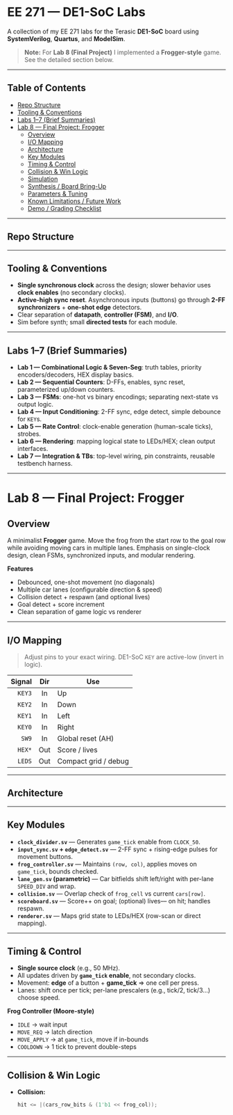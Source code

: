 # EE 271 — DE1-SoC Labs

A collection of my EE 271 labs for the Terasic **DE1-SoC** board using **SystemVerilog**, **Quartus**, and **ModelSim**.

> **Note:** For **Lab 8 (Final Project)** I implemented a **Frogger-style** game. See the detailed section below.

---

## Table of Contents

- [Repo Structure](#repo-structure)
- [Tooling & Conventions](#tooling--conventions)
- [Labs 1–7 (Brief Summaries)](#labs-17-brief-summaries)
- [Lab 8 — Final Project: Frogger](#lab-8--final-project-frogger)
  - [Overview](#overview)
  - [I/O Mapping](#io-mapping)
  - [Architecture](#architecture)
  - [Key Modules](#key-modules)
  - [Timing & Control](#timing--control)
  - [Collision & Win Logic](#collision--win-logic)
  - [Simulation](#simulation)
  - [Synthesis / Board Bring-Up](#synthesis--board-bring-up)
  - [Parameters & Tuning](#parameters--tuning)
  - [Known Limitations / Future Work](#known-limitations--future-work)
  - [Demo / Grading Checklist](#demo--grading-checklist)

---

## Repo Structure


---

## Tooling & Conventions

- **Single synchronous clock** across the design; slower behavior uses **clock enables** (no secondary clocks).
- **Active-high sync reset**. Asynchronous inputs (buttons) go through **2-FF synchronizers** + **one-shot edge** detectors.
- Clear separation of **datapath**, **controller (FSM)**, and **I/O**.
- Sim before synth; small **directed tests** for each module.

---

## Labs 1–7 (Brief Summaries)

- **Lab 1 — Combinational Logic & Seven-Seg**: truth tables, priority encoders/decoders, HEX display basics.  
- **Lab 2 — Sequential Counters**: D-FFs, enables, sync reset, parameterized up/down counters.  
- **Lab 3 — FSMs**: one-hot vs binary encodings; separating next-state vs output logic.  
- **Lab 4 — Input Conditioning**: 2-FF sync, edge detect, simple debounce for `KEY`s.  
- **Lab 5 — Rate Control**: clock-enable generation (human-scale ticks), strobes.  
- **Lab 6 — Rendering**: mapping logical state to LEDs/HEX; clean output interfaces.  
- **Lab 7 — Integration & TBs**: top-level wiring, pin constraints, reusable testbench harness.

---

# Lab 8 — Final Project: Frogger

## Overview

A minimalist **Frogger** game. Move the frog from the start row to the goal row while avoiding moving cars in multiple lanes. Emphasis on single-clock design, clean FSMs, synchronized inputs, and modular rendering.

**Features**
- Debounced, one-shot movement (no diagonals)
- Multiple car lanes (configurable direction & speed)
- Collision detect + respawn (and optional lives)
- Goal detect + score increment
- Clean separation of game logic vs renderer

---

## I/O Mapping

> Adjust pins to your exact wiring. DE1-SoC `KEY` are active-low (invert in logic).

| Signal | Dir | Use                |
|-------:|:---:|--------------------|
| `KEY3` | In  | Up                 |
| `KEY2` | In  | Down               |
| `KEY1` | In  | Left               |
| `KEY0` | In  | Right              |
| `SW9`  | In  | Global reset (AH)  |
| `HEX*` | Out | Score / lives      |
| `LEDS` | Out | Compact grid / debug |

---

## Architecture


---

## Key Modules

- **`clock_divider.sv`** — Generates `game_tick` enable from `CLOCK_50`.  
- **`input_sync.sv` + `edge_detect.sv`** — 2-FF sync + rising-edge pulses for movement buttons.  
- **`frog_controller.sv`** — Maintains `(row, col)`, applies moves on `game_tick`, bounds checked.  
- **`lane_gen.sv` (parametric)** — Car bitfields shift left/right with per-lane `SPEED_DIV` and wrap.  
- **`collision.sv`** — Overlap check of `frog_cell` vs current `cars[row]`.  
- **`scoreboard.sv`** — Score++ on goal; (optional) lives–– on hit; handles respawn.  
- **`renderer.sv`** — Maps grid state to LEDs/HEX (row-scan or direct mapping).

---

## Timing & Control

- **Single source clock** (e.g., 50 MHz).  
- All updates driven by **`game_tick` enable**, not secondary clocks.  
- Movement: **edge** of a button + **game_tick** ⇒ one cell per press.  
- Lanes: shift once per tick; per-lane prescalers (e.g., tick/2, tick/3…) choose speed.

**Frog Controller (Moore-style)**
- `IDLE` → wait input  
- `MOVE_REQ` → latch direction  
- `MOVE_APPLY` → at `game_tick`, move if in-bounds  
- `COOLDOWN` → 1 tick to prevent double-steps

---

## Collision & Win Logic

- **Collision:**  
  ```verilog
  hit <= |(cars_row_bits & (1'b1 << frog_col));
